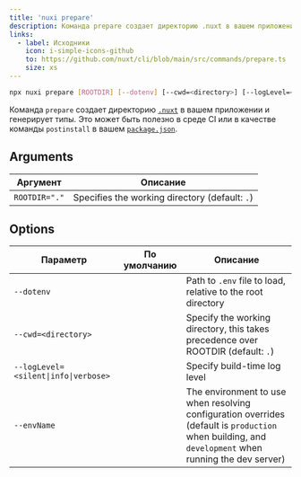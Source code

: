 ```yaml
---
title: 'nuxi prepare'
description: Команда prepare создает директорию .nuxt в вашем приложении и генерирует типы.
links:
  - label: Исходники
    icon: i-simple-icons-github
    to: https://github.com/nuxt/cli/blob/main/src/commands/prepare.ts
    size: xs
---
```


<!--prepare-cmd-->
```bash [Terminal]
npx nuxi prepare [ROOTDIR] [--dotenv] [--cwd=<directory>] [--logLevel=<silent|info|verbose>] [--envName]
```
<!--/prepare-cmd-->

Команда `prepare` создает директорию [`.nuxt`](/docs/guide/directory-structure/nuxt) в вашем приложении и генерирует типы. Это может быть полезно в среде CI или в качестве команды `postinstall` в вашем [`package.json`](/docs/guide/directory-structure/package).

## Arguments

<!--prepare-args-->
Аргумент | Описание
--- | ---
`ROOTDIR="."` | Specifies the working directory (default: `.`)
<!--/prepare-args-->

## Options

<!--prepare-opts-->
Параметр  | По умолчанию | Описание
--- | --- | ---
`--dotenv` |  | Path to `.env` file to load, relative to the root directory
`--cwd=<directory>` |  | Specify the working directory, this takes precedence over ROOTDIR (default: `.`)
`--logLevel=<silent\|info\|verbose>` |  | Specify build-time log level
`--envName` |  | The environment to use when resolving configuration overrides (default is `production` when building, and `development` when running the dev server)
<!--/prepare-opts-->
